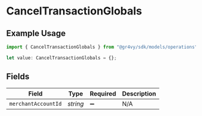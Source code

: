 # CancelTransactionGlobals

## Example Usage

```typescript
import { CancelTransactionGlobals } from "@gr4vy/sdk/models/operations";

let value: CancelTransactionGlobals = {};
```

## Fields

| Field               | Type                | Required            | Description         |
| ------------------- | ------------------- | ------------------- | ------------------- |
| `merchantAccountId` | *string*            | :heavy_minus_sign:  | N/A                 |